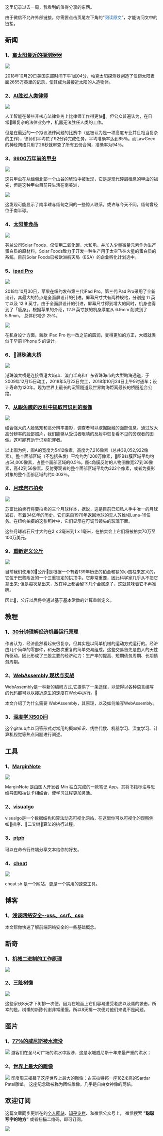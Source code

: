 这里记录过去一周，我看到的值得分享的东西。

由于微信不允许外部链接，你需要点击页尾左下角的“<span style='color:#1e6bb8;'>阅读原文</span>”，才能访问文中的链接。

## 新闻

### 1、[离太阳最近的探测器器](https://www.universal-sci.com/headlines/2018/10/29/parker-solar-probe-breaks-record-becomes-closest-spacecraft-to-sun)


![](http://phgxcuckd.bkt.clouddn.com/fkhkfjhkhfs.2018-11-02%2015_14_29.gif)


2018年10月29日美国东部时间下午1点04分，帕克太阳探测器创造了仅距太阳表面2655万英里的记录，使其成为最接近太阳的人造物体。

### 2、[AI胜过人类律师](http://phgxcuckd.bkt.clouddn.com/2018-10-31-image-17.jpg)

![](http://phgxcuckd.bkt.clouddn.com/2018-10-31-image-16.jpg)

人工智能在某些非核心法律业务上比律师工作得更快。但公众普遍认为，在日常跟复杂的法律业务中，机器无法胜任人类的工作。

但是在最近的一个拟议法律问题的比赛中（这被认为是一项高度专业并且相当复杂的工作），律师们平均花了92分钟完成任务，平均准确率达到85％。而LawGeex的神经网络只用了26秒就审查了所有五份合同，准确率为94％。

### 3、[9900万年前的甲虫](https://www.livescience.com/63966-beetle-amber-continental-shift.html?utm_content=bufferca3f8&utm_medium=social&utm_source=twitter)

![](http://phgxcuckd.bkt.clouddn.com/120.webp)

这只甲虫在从缅甸北部一个山谷的琥珀中被发现，它是是现代碎屑栖息的甲虫的祖先，但是这种甲虫目前只生活在南美洲，

![](http://phgxcuckd.bkt.clouddn.com/ss.webp)

这发现可能显示了南半球与缅甸之间的一些惊人联系，或许与今天不同，缅甸曾经位于南半球。

### 4、[太阳能食品](http://www.solarfoods.fi/)

![](http://phgxcuckd.bkt.clouddn.com/image/blog/Solar_Foods_Pic2-768x512.jpg)

芬兰公司Solar Foods，仅使用二氧化碳，水和电，并加入少量微量元素作为生产蛋白质的原材料，Solar Foods致力于开发一种生产用于太空飞往火星的蛋白质的系统。目前Solar Foods已被欧洲航天局（ESA）的企业孵化计划选中。

### 5、[ipad Pro](https://www.ifanr.com/1120532)
![](http://phgxcuckd.bkt.clouddn.com/dims%20%281%29.jpeg)

2018年10月30日，苹果在纽约发布第三代iPad Pro。第三代iPad Pro采用了全新设计，其最大的特点是全面屏设计的引进。屏幕尺寸共有两种规格，分别是 11 英寸以及 12.9 英寸。由于全面屏设计的引进，屏幕尺寸得到增大的同时，机身也得到了「瘦身」。根据苹果的介绍，12.9 英寸款的机身厚度从 6.9mm 削减到了 5.9mm， 总体积减少 25%。

![](http://phgxcuckd.bkt.clouddn.com/dims%20%282%29.jpeg)

在机身设计方面，新款 iPad Pro 也一改之前的圆润，变得更加的方正，大概就类似于早前 iPhone 5 的设计。

### 6、[港珠澳大桥](https://zh.wikipedia.org/zh/%E6%B8%AF%E7%8F%A0%E6%BE%B3%E5%A4%A7%E6%A9%8B)

![](http://phgxcuckd.bkt.clouddn.com/640.webp)

港珠澳大桥是连接香港大屿山、澳门半岛和广东省珠海市的大型跨海通道，于2009年12月15日动工，2018年5月23日完工，2018年10月24日上午9时通车；设计寿命为120年。现为世界上最长的沉管隧道及世界跨海距离最长的桥隧组合公路。


### 7、[从眼角膜的反射中提取可识别的图像](https://journals.plos.org/plosone/article?id=10.1371/journal.pone.0083325)
![](http://phgxcuckd.bkt.clouddn.com/journal.pone.0083325.g002.png)

结合强大的人脸感知和高分辨率摄影，调查者可以挖掘隐藏的面部信息。通过放大高分辨率的脸部照片，我们能够从受试者眼睛的反射中恢复看不见的旁观者的图像。这可能有助于识别犯罪者。

以上图为例，图A的宽度为5412像素，高度为7,216像素（总共39,052,922像素）。整个面部区域（不包括头发）平均约为1200万像素，图B虹膜区域平均约占54,000像素，占整个面部区域的0.5％。图c角膜反射的人物图像宽27到36像素，高42到56像素。反射旁观者的整个面部区域平均为322个像素，或者为摄影对象的整个面部区域的约0.003％。


### 8、[月球岩石拍卖](https://www.reuters.com/article/us-space-moon-auction/soviet-era-moon-fragments-could-reach-1-million-at-n-y-auction-idUSKCN1N41J9)

![](http://phgxcuckd.bkt.clouddn.com/181102_1.jpeg)

苏富比拍卖行将要拍卖的三个月球样本，据说，这是目前已知私人手中唯一的月球岩石，有着34亿年的历史。它们来自1970年返回地球的无人苏维埃Luna-16任务。在纽约拍摄的这张照片中，它们显示在可调节镜头的玻璃下面。

这些月球岩石尺寸大约在2 x 2毫米到1 x 1毫米，在拍卖会上它们将被拍卖70万至100万美元。

### 9、[重新定义公斤](https://www.scientificamerican.com/article/redefining-the-kilogram/)

![](http://phgxcuckd.bkt.clouddn.com/67F7EEE7-9DEE-4794-9B4A21A34A06FD14_source.jpg)

目前我们使用的公斤是根据一个有着139年历史的铂金和铱的小圆柱来定义的，它位于巴黎附近的一个三重锁定的拱顶中。它非常重要，因此科学家几乎从不把它拿出来; 但是每次拿出来，放在秤上都会留下几个金属原子，这就意味着它不再准确。

因此，公斤以后将会通过基于基本常数的计算重新定义。

## 教程

### 1、[30分钟理解经济机器运行原理](https://zhuanlan.zhihu.com/p/47616503?utm_source=ZHShareTargetIDMore&utm_medium=social&utm_oi=50987309989888)

作者认为，经济虽然看起来很复杂，但其实是以简单机械的运动方式运行的。经济由几个简单的零部件，和无数次重复的简单交易组成。这些交易首先是由人的天性所驱动，因此形成了三股主要的经济动力：生产率的提高、短期债务周期、长期债务周期。

### 2、[WebAssembly 现状与实战](https://www.ibm.com/developerworks/cn/web/wa-lo-webassembly-status-and-reality/index.html)

WebAssembly是一种新的编码方式,它提供了一条途径，以使得以各种语言编写的代码都可以以接近原生的速度在Web中运行。

本文介绍了为什么需要 WebAssembly，其原理，以及如何编写WebAssembly。

### 3、[深度学习500问](https://github.com/scutan90/DeepLearning-500-questions)

这个github库以问答形式对常用的概率知识、线性代数、机器学习、深度学习、计算机视觉等热点问题进行阐述。

## 工具

### 1、[MarginNote](https://www.marginnote.com/)

![](http://phgxcuckd.bkt.clouddn.com/image/blog/marginnote.jpg)

MarginNote 是由国人开发者 Min 独立完成的一款笔记 App，其将书籍标注与思维导图和抽认卡相结合，使学习过程更加灵活。

### 2、[visualgo](https://visualgo.net)

visualgo是一个数据结构和算法动态可视化网站，在这里你可以可视化的观察例如排序、二叉树算法的执行过程。

### 3、[ptpb](https://ptpb.pw/)

可以在命令行终端分享文本给你的好友。

### 4、[cheat](https://cheat.sh/)
![](http://phgxcuckd.bkt.clouddn.com/image/blog/cheat.gif)

cheat.sh 是一个网站，更是一个实用的速查工具。

## 博客

### 1、[浅谈网络安全--xss、csrf、csp](http://www.wangyulue.com/2018/10/25/%E6%B5%85%E8%B0%88%E7%BD%91%E7%BB%9C%E5%AE%89%E5%85%A8-xss%E3%80%81csrf%E3%80%81csp/#more)

本文帮你快速了解前端网络安全的一些基础概念。

## 新奇

### 1、[机械二进制的工作原理](https://twitter.com/ThingsWork/status/1051219022988173312)

![](http://phgxcuckd.bkt.clouddn.com/DpauHwQWwAYLpHp.gif)

### 2、[三趾树懒](https://www.instagram.com/p/BpgjgGNDDEJ/?utm_source=ig_web_button_share_sheet)

![](http://phgxcuckd.bkt.clouddn.com/image/blog/181101_1.jpg)

这些家伙8天才下树排一次便，因为在地面上它们容易遭受老虎以及鹰的袭击，所幸的是，树懒的新陈代谢非常缓慢，所以8天排一次便对他们来说不是问题。

## 图片

### 1、[77％的威尼斯被水淹没](https://www.instagram.com/p/BplEj_lA__6/?utm_source=ig_web_button_share_sheet)
![](http://phgxcuckd.bkt.clouddn.com/image/blog/44341446_134554794185008_8335939179629622725_n.jpg)
游客们在圣马可广场的洪水中跋涉，这是水城威尼斯十年来最严重的洪水；

### 2、[世界上最大的雕像](https://www.instagram.com/p/Bpmzet_F64d/?utm_source=ig_web_button_share_sheet)
![](http://phgxcuckd.bkt.clouddn.com/image/blog/44207512_714348095601626_651976763205511483_n.jpg)
印度周三揭幕了这座世界上最大的雕像：古吉拉特邦一座182米高的Sardar Patel雕塑。 这座纪念碑被称为团结雕像，几乎是自由女神像的两倍。

## 欢迎订阅

这篇文章同步更新在的[个人网站](http://www.wangyulue.com/)、[知乎专栏](https://zhuanlan.zhihu.com/wangyulue)、和微信公众号上，
微信搜索 **"聪聪写字的地方"** 或者扫描二维码，即可订阅。

![](http://phgxcuckd.bkt.clouddn.com/wechat-qcode.jpg)